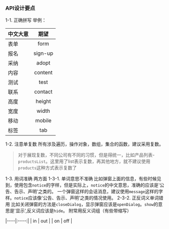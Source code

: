 ### API设计要点
1-1. 正确拼写
举例：

| 中文大意 | 期望 | 
|---------|:----:|
| 表单    | form | 
| 报名    | sign-up |
| 采纳 | adopt |
| 内容 | content |
| 测试 | test |
| 联系 | contact |
| 高度 | height |
| 宽度 | width |
| 移动 | mobile |
| 标签 | tab |

1-2. 注意单复数
所有涉及遍历，操作对象，数组，集合的函数，建议采用复数。
> 对于展现复数，不同公司有不同的习惯，但是得统一，比如产品列表-`productsList`。这里用了list表示复数，再其他地方，就不建议使用`products`这种方式表示复数了

1-3. 用词准确
两方面
1-3-1. 单词意思不准确
比如弹窗上面的信息，有些时候见到，使用包含`notice`的字样，但是实际上，`notice`的中文意思，准确的应该是'公告、告示、声明'之类的。
一个弹窗这样的会话消息，建议使用`message`这样的字样。`notice`应该像'公告、告示、声明'之类的情况使用。
2-3-2. 正反词义单词错用
比如关闭弹窗的方法是`closeDialog`，显示弹窗应该是`openDialog`。`show`的意思是'显示',反义词应该是`hide`。
附常用反义词组（有些带缩写）

|----|:----:|
| in | out |
| on | off |


